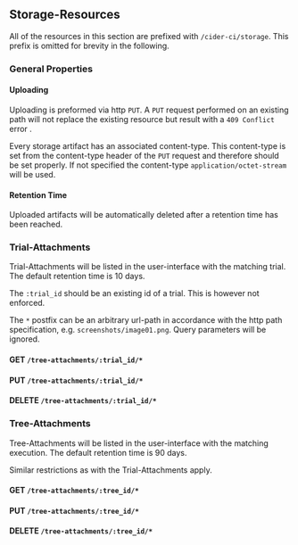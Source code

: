 ## Storage-Resources

All of the resources in this section are prefixed with `/cider-ci/storage`. This
prefix is omitted for brevity in the following. 


### General Properties 

#### Uploading 

Uploading is preformed via http `PUT`. A `PUT` request performed on an
existing path will not replace the existing resource but result with a
`409 Conflict` error .

Every storage artifact has an associated content-type. This content-type
is set from the content-type header of the `PUT` request and therefore
should be set properly. If not specified the content-type
`application/octet-stream` will be used.


#### Retention Time

Uploaded artifacts will be automatically deleted after a retention time
has been reached.

### Trial-Attachments

Trial-Attachments will be listed in the user-interface with the matching
trial. The default retention time is 10 days.

The `:trial_id` should be an existing id of a trial. This is however not
enforced. 

The `*` postfix can be an arbitrary url-path in accordance with the http
path specification, e.g. `screenshots/image01.png`. Query parameters will
be ignored. 

#### GET `/tree-attachments/:trial_id/*` 

#### PUT `/tree-attachments/:trial_id/*` 

#### DELETE `/tree-attachments/:trial_id/*` 


### Tree-Attachments

Tree-Attachments will be listed in the user-interface with the matching
execution. The default retention time is 90 days.

Similar restrictions as with the Trial-Attachments apply. 

#### GET `/tree-attachments/:tree_id/*` 

#### PUT `/tree-attachments/:tree_id/*` 

#### DELETE `/tree-attachments/:tree_id/*` 


